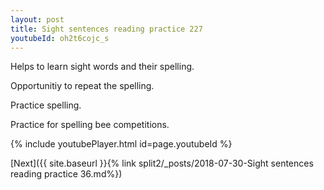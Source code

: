 ```yaml
---
layout: post
title: Sight sentences reading practice 227
youtubeId: oh2t6cojc_s
---
```

 
 
Helps to learn sight words and their spelling.

Opportunitiy to repeat the spelling. 

Practice spelling. 
 
Practice for spelling bee competitions. 
 
{% include youtubePlayer.html id=page.youtubeId %}
 
 

[Next]({{ site.baseurl }}{% link  split2/_posts/2018-07-30-Sight sentences reading practice 36.md%})
 

